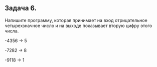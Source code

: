 ## Задача 6.

Напишите программу, которая принимает на вход отрицательное четырехзначное число и на выходе показывает вторую цифру этого числа.

-4356 -> 5

-7282 -> 8 

-9118 -> 1